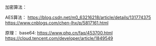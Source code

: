 加密算法：


AES算法：
https://blog.csdn.net/m0_63216218/article/details/131774375
https://www.cnblogs.com/chen-lhx/p/5817161.html




原理：
base64:
https://www.php.cn/faq/453700.html
https://cloud.tencent.com/developer/article/1849549



